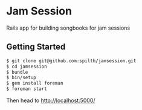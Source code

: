 # Jam Session

Rails app for building songbooks for jam sessions

## Getting Started

```bash
$ git clone git@github.com:spilth/jamsession.git
$ cd jamsession
$ bundle
$ bin/setup
$ gem install foreman
$ foreman start
```

Then head to <http://localhost:5000/>

